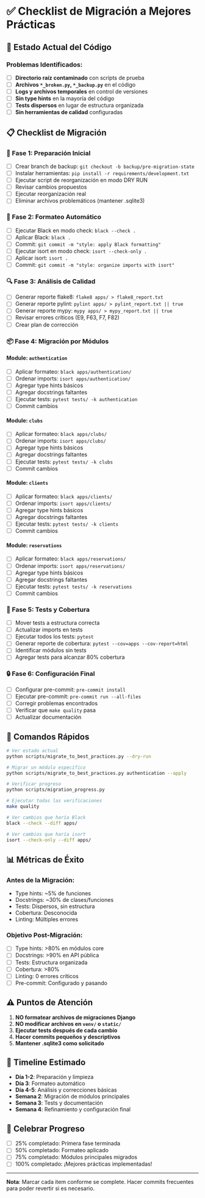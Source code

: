 # ✅ Checklist de Migración a Mejores Prácticas

## 🎯 Estado Actual del Código

### Problemas Identificados:
- [ ] **Directorio raíz contaminado** con scripts de prueba
- [ ] **Archivos `*_broken.py`, `*_backup.py`** en el código
- [ ] **Logs y archivos temporales** en control de versiones
- [ ] **Sin type hints** en la mayoría del código
- [ ] **Tests dispersos** en lugar de estructura organizada
- [ ] **Sin herramientas de calidad** configuradas

## 📋 Checklist de Migración

### 🔧 Fase 1: Preparación Inicial
- [ ] Crear branch de backup: `git checkout -b backup/pre-migration-state`
- [ ] Instalar herramientas: `pip install -r requirements/development.txt`
- [ ] Ejecutar script de reorganización en modo DRY RUN
- [ ] Revisar cambios propuestos
- [ ] Ejecutar reorganización real
- [ ] Eliminar archivos problemáticos (mantener .sqlite3)

### 🎨 Fase 2: Formateo Automático
- [ ] Ejecutar Black en modo check: `black --check .`
- [ ] Aplicar Black: `black .`
- [ ] Commit: `git commit -m "style: apply Black formatting"`
- [ ] Ejecutar isort en modo check: `isort --check-only .`
- [ ] Aplicar isort: `isort .`
- [ ] Commit: `git commit -m "style: organize imports with isort"`

### 🔍 Fase 3: Análisis de Calidad
- [ ] Generar reporte flake8: `flake8 apps/ > flake8_report.txt`
- [ ] Generar reporte pylint: `pylint apps/ > pylint_report.txt || true`
- [ ] Generar reporte mypy: `mypy apps/ > mypy_report.txt || true`
- [ ] Revisar errores críticos (E9, F63, F7, F82)
- [ ] Crear plan de corrección

### 📦 Fase 4: Migración por Módulos

#### Module: `authentication`
- [ ] Aplicar formateo: `black apps/authentication/`
- [ ] Ordenar imports: `isort apps/authentication/`
- [ ] Agregar type hints básicos
- [ ] Agregar docstrings faltantes
- [ ] Ejecutar tests: `pytest tests/ -k authentication`
- [ ] Commit cambios

#### Module: `clubs`
- [ ] Aplicar formateo: `black apps/clubs/`
- [ ] Ordenar imports: `isort apps/clubs/`
- [ ] Agregar type hints básicos
- [ ] Agregar docstrings faltantes
- [ ] Ejecutar tests: `pytest tests/ -k clubs`
- [ ] Commit cambios

#### Module: `clients`
- [ ] Aplicar formateo: `black apps/clients/`
- [ ] Ordenar imports: `isort apps/clients/`
- [ ] Agregar type hints básicos
- [ ] Agregar docstrings faltantes
- [ ] Ejecutar tests: `pytest tests/ -k clients`
- [ ] Commit cambios

#### Module: `reservations`
- [ ] Aplicar formateo: `black apps/reservations/`
- [ ] Ordenar imports: `isort apps/reservations/`
- [ ] Agregar type hints básicos
- [ ] Agregar docstrings faltantes
- [ ] Ejecutar tests: `pytest tests/ -k reservations`
- [ ] Commit cambios

### 🧪 Fase 5: Tests y Cobertura
- [ ] Mover tests a estructura correcta
- [ ] Actualizar imports en tests
- [ ] Ejecutar todos los tests: `pytest`
- [ ] Generar reporte de cobertura: `pytest --cov=apps --cov-report=html`
- [ ] Identificar módulos sin tests
- [ ] Agregar tests para alcanzar 80% cobertura

### 🔒 Fase 6: Configuración Final
- [ ] Configurar pre-commit: `pre-commit install`
- [ ] Ejecutar pre-commit: `pre-commit run --all-files`
- [ ] Corregir problemas encontrados
- [ ] Verificar que `make quality` pasa
- [ ] Actualizar documentación

## 🚀 Comandos Rápidos

```bash
# Ver estado actual
python scripts/migrate_to_best_practices.py --dry-run

# Migrar un módulo específico
python scripts/migrate_to_best_practices.py authentication --apply

# Verificar progreso
python scripts/migration_progress.py

# Ejecutar todas las verificaciones
make quality

# Ver cambios que haría Black
black --check --diff apps/

# Ver cambios que haría isort
isort --check-only --diff apps/
```

## 📊 Métricas de Éxito

### Antes de la Migración:
- Type hints: ~5% de funciones
- Docstrings: ~30% de clases/funciones
- Tests: Dispersos, sin estructura
- Cobertura: Desconocida
- Linting: Múltiples errores

### Objetivo Post-Migración:
- [ ] Type hints: >80% en módulos core
- [ ] Docstrings: >90% en API pública
- [ ] Tests: Estructura organizada
- [ ] Cobertura: >80%
- [ ] Linting: 0 errores críticos
- [ ] Pre-commit: Configurado y pasando

## ⚠️ Puntos de Atención

1. **NO formatear archivos de migraciones Django**
2. **NO modificar archivos en `venv/` o `static/`**
3. **Ejecutar tests después de cada cambio**
4. **Hacer commits pequeños y descriptivos**
5. **Mantener .sqlite3 como solicitado**

## 📅 Timeline Estimado

- **Día 1-2**: Preparación y limpieza
- **Día 3**: Formateo automático
- **Día 4-5**: Análisis y correcciones básicas
- **Semana 2**: Migración de módulos principales
- **Semana 3**: Tests y documentación
- **Semana 4**: Refinamiento y configuración final

## 🎉 Celebrar Progreso

- [ ] 25% completado: Primera fase terminada
- [ ] 50% completado: Formateo aplicado
- [ ] 75% completado: Módulos principales migrados
- [ ] 100% completado: ¡Mejores prácticas implementadas!

---

**Nota**: Marcar cada item conforme se complete. Hacer commits frecuentes para poder revertir si es necesario.